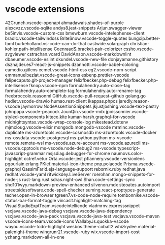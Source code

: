 
# vscode extensions

42Crunch.vscode-openapi
ahmadawais.shades-of-purple
alexcvzz.vscode-sqlite
andys8.jest-snippets
Arjun.swagger-viewer
be5invis.vscode-custom-css
bmewburn.vscode-intelephense-client
bradlc.vscode-tailwindcss
BriteSnow.vscode-toggle-quotes
bungcip.better-toml
burkeholland.vs-code-can-do-that
castwide.solargraph
christian-kohler.path-intellisense
CoenraadS.bracket-pair-colorizer
cssho.vscode-svgviewer
cstrachan.vcard
DavidAnson.vscode-markdownlint
dbaeumer.vscode-eslint
dkundel.vscode-new-file
donjayamanne.githistory
dsznajder.es7-react-js-snippets
dzannotti.vscode-babel-coloring
eamodio.gitlens
ecmel.vscode-html-css
eg2.vscode-npm-script
emmanuelbeziat.vscode-great-icons
esbenp.prettier-vscode
felipecaputo.git-project-manager
felixfbecker.php-debug
felixfbecker.php-intellisense
fknop.vscode-npm
formulahendry.auto-close-tag
formulahendry.auto-complete-tag
formulahendry.auto-rename-tag
freebroccolo.reasonml
GitHub.vscode-pull-request-github
golang.go
hediet.vscode-drawio
humao.rest-client
ikappas.phpcs
jaredly.reason-vscode
jaymorrow.NodeAssertionSnippets
jkjustjoshing.vscode-text-pastry
johnpapa.vscode-peacock
JounQin.vscode-mdx
jpoissonnier.vscode-styled-components
kiteco.kite
kumar-harsh.graphql-for-vscode
midnightsyntax.vscode-wrap-console-log
mikestead.dotenv
mjmcloug.vscode-elixir
mongodb.mongodb-vscode
mrmlnc.vscode-duplicate
ms-azuretools.vscode-cosmosdb
ms-azuretools.vscode-docker
ms-ossdata.vscode-postgresql
ms-python.python
ms-vscode-remote.remote-wsl
ms-vscode.azure-account
ms-vscode.azurecli
ms-vscode.cpptools
ms-vscode.node-debug2
ms-vscode.typescript-javascript-grammar
msjsdiag.debugger-for-chrome
naumovs.color-highlight
octref.vetur
Orta.vscode-jest
pflannery.vscode-versionlens
pgourlain.erlang
PKief.material-icon-theme
pnp.polacode
Prisma.vscode-graphql
QassimFarid.ejs-language-support
rebornix.ruby
redhat.java
redhat.vscode-yaml
ritwickdey.LiveServer
roerohan.mongo-snippets-for-node-js
rust-lang.rust
sdras.night-owl
Shan.code-settings-sync
shd101wyy.markdown-preview-enhanced
silvenon.mdx
steoates.autoimport
streetsidesoftware.code-spell-checker
suming.react-proptypes-generate
techer.open-in-browser
tgreen7.vs-code-node-require
tombonnike.vscode-status-bar-format-toggle
vincaslt.highlight-matching-tag
VisualStudioExptTeam.vscodeintellicode
vladmrnv.expresssnippet
vscjava.vscode-java-debug
vscjava.vscode-java-dependency
vscjava.vscode-java-pack
vscjava.vscode-java-test
vscjava.vscode-maven
vscode-icons-team.vscode-icons
WallabyJs.quokka-vscode
wayou.vscode-todo-highlight
wesbos.theme-cobalt2
whizkydee.material-palenight-theme
wingrunr21.vscode-ruby
wix.vscode-import-cost
yzhang.markdown-all-in-one